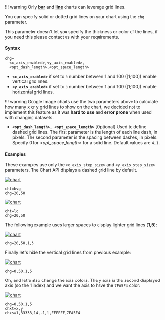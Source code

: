 !!! warning
    Only **[bar](/bar-charts)** and **[line](/line-charts)** charts can leverage grid lines.

You can specify solid or dotted grid lines on your chart using the `chg` parameter.

This parameter doesn't let you specify the thickness or color of the lines, if you need this please contact us with your requirements.

 <!-- For more ways to make lines across your chart, see shape markers (chm type h, H, v, or V), range markers (chm), and axis tick marks (chxtc). -->

#### Syntax

```
chg=
  <x_axis_enabled>,<y_axis_enabled>,
  <opt_dash_length>,<opt_space_length>
```

<!-- <opt_x_offset>,<opt_y_offset> -->

- **`<x_axis_enabled>`** if set to a number between 1 and 100 ([1;100]) enable vertical grid lines.
- **`<y_axis_enabled>`** if set to a number between 1 and 100 ([1;100]) enable horizontal grid lines.

!!! warning
    Google Image charts use the two parameters above to calculate how many x or y grid lines to show on the chart, we decided not to implement this feature as it was **hard to use** and **error prone** when used with changing datasets.


- **`<opt_dash_length>, <opt_space_length>`** [Optional] Used to define dashed grid lines. The first parameter is the length of each line dash, in pixels. The second parameter is the spacing between dashes, in pixels. Specify 0 for *<opt_space_length>* for a solid line. Default values are `4,1`.

<!-- - **`<opt_x_offset>,<opt_y_offset>`** [Optional] The number of units, according to the chart scale, to offset the x and y grid lines, respectively. Can be positive or negative values. If you specify this value, you must also specify all preceding values. Default values are 0,0. -->

#### Examples

These examples use only the `<x_axis_step_size>` and `<y_axis_step_size>` parameters. The Chart API displays a dashed grid line by default.

[![chart](https://image-charts.com/chart?chco=76A4FB&chd=t:50,30,10,60,65,90&chg=20,50&chls=2.0,0.0,0.0&chs=700x200&cht=bvg&chxl=0:|0|1|2|3|4|5|&chxr=1,0,100,25&chxt=x,y&icac=fgribreau&icretina=1&ichm=21f7a26d87c1d80c3cf7bfb89420212f57f9eb989070e1e44a2d22b0a4953f9d)](https://editor.image-charts.com/chart?chco=76A4FB&chd=t:50,30,10,60,65,90&chg=20,50&chls=2.0,0.0,0.0&chs=700x200&cht=bvg&chxl=0:|0|1|2|3|4|5|&chxr=1,0,100,25&chxt=x,y&icac=fgribreau&icretina=1&ichm=21f7a26d87c1d80c3cf7bfb89420212f57f9eb989070e1e44a2d22b0a4953f9d)

```
cht=bvg
chg=20,50
```

[![chart](https://image-charts.com/chart?chco=76A4FB&chd=s:cEAELFJHHHKUju9uuXUcd&chg=20,50&chls=2.0,0.0,0.0&chs=700x200&cht=lc&chxr=0,0,20,1|1,0,100,20&chxt=x,y&icac=fgribreau&icretina=1&ichm=c11bfa4834719befa1f16d3ef9c2f93bb5b125fda3a391cee5a22d372006b84d)](https://editor.image-charts.com/chart?chco=76A4FB&chd=s:cEAELFJHHHKUju9uuXUcd&chg=20,50&chls=2.0,0.0,0.0&chs=700x200&cht=lc&chxr=0,0,20,1|1,0,100,20&chxt=x,y&icac=fgribreau&icretina=1&ichm=c11bfa4834719befa1f16d3ef9c2f93bb5b125fda3a391cee5a22d372006b84d)

```
cht=lc
chg=20,50
```

The following example uses larger spaces to display lighter grid lines (**1,5**):

[![chart](https://image-charts.com/chart?chco=76A4FB&chd=s:cEAELFJHHHKUju9uuXUcd&chg=20,50,1,5&chls=2.0,0.0,0.0&chs=700x200&cht=lc&chxr=0,0,20,1|1,0,100,20&chxt=x,y&icac=fgribreau&icretina=1&ichm=53c946d2708babd1f29024dab2dc649fdbaab0ff2e082dea5cba42c72baf2b1d)](https://editor.image-charts.com/chart?chco=76A4FB&chd=s:cEAELFJHHHKUju9uuXUcd&chg=20,50,1,5&chls=2.0,0.0,0.0&chs=700x200&cht=lc&chxr=0,0,20,1|1,0,100,20&chxt=x,y&icac=fgribreau&icretina=1&ichm=53c946d2708babd1f29024dab2dc649fdbaab0ff2e082dea5cba42c72baf2b1d)

```
chg=20,50,1,5
```

Finally let's hide the vertical grid lines from previous example:

[![chart](https://image-charts.com/chart?chco=76A4FB&chd=s:cEAELFJHHHKUju9uuXUcd&chg=0,50,1,5&chls=2.0,0.0,0.0&chs=700x200&cht=lc&chxr=0,0,20,1|1,0,100,20&chxt=x,y&icac=fgribreau&icretina=1&ichm=d0c7f531eace6c5ded91461e09e3b5210c4547a84866917843be737e6fb55c41)](https://editor.image-charts.com/chart?chco=76A4FB&chd=s:cEAELFJHHHKUju9uuXUcd&chg=0,50,1,5&chls=2.0,0.0,0.0&chs=700x200&cht=lc&chxr=0,0,20,1|1,0,100,20&chxt=x,y&icac=fgribreau&icretina=1&ichm=d0c7f531eace6c5ded91461e09e3b5210c4547a84866917843be737e6fb55c41)

```
chg=0,50,1,5
```

Oh, and let's also change the axis colors. The y axis is the second displayed axis (so the 1 index) and we want the axis to have the `7FA5F4` color:

[![chart](https://image-charts.com/chart?chco=76A4FB&chd=s%3AcEAELFJHHHKUju9uuXUcd&chg=0%2C50%2C1%2C5&chls=2.0%2C0.0%2C0.0&chs=700x200&cht=lc&chxr=0%2C0%2C20%2C1%7C1%2C0%2C100%2C20&chxs=1%2C33333%2C14%2C-1%2Cl%2CFFFFFF%2C000000&chxt=x%2Cy&icac=fgribreau&icretina=1&ichm=b1676d1f09c573d3623ea010dd923e672c36469964d0ccf860b70041d1a96410)](https://editor.image-charts.com/chart?chco=76A4FB&chd=s%3AcEAELFJHHHKUju9uuXUcd&chg=0%2C50%2C1%2C5&chls=2.0%2C0.0%2C0.0&chs=700x200&cht=lc&chxr=0%2C0%2C20%2C1%7C1%2C0%2C100%2C20&chxs=1%2C33333%2C14%2C-1%2Cl%2CFFFFFF%2C000000&chxt=x%2Cy&icac=fgribreau&icretina=1&ichm=b1676d1f09c573d3623ea010dd923e672c36469964d0ccf860b70041d1a96410)

```
chg=0,50,1,5
chxt=x,y
chxs=1,33333,14,-1,l,FFFFFF,7FA5F4
```
